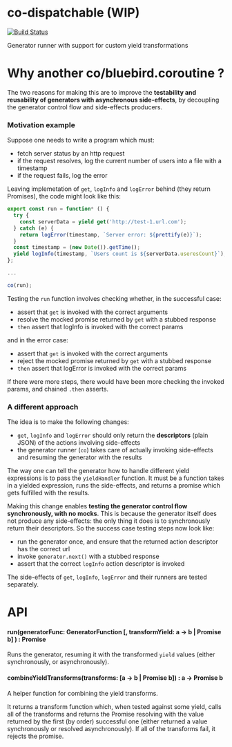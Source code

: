# co-dispatchable (WIP)
[![Build Status](https://travis-ci.org/Naissur/co-dispatchable.svg?branch=master)](https://travis-ci.org/Naissur/co-dispatchable)

Generator runner with support for custom yield transformations 

# Why another co/bluebird.coroutine ?

The two reasons for making this are to improve the **testability and reusability of generators with asynchronous side-effects**, by decoupling the generator control flow and side-effects producers.


### Motivation example

Suppose one needs to write a program which must:

- fetch server status by an http request
- if the request resolves, log the current number of users into a file with a timestamp
- if the request fails, log the error

Leaving implemetation of `get`, `logInfo` and `logError` behind (they return Promises), the code might look like this:

```javascript
export const run = function* () {
  try {
    const serverData = yield get('http://test-1.url.com');
  } catch (e) {
    return logError(timestamp, `Server error: ${prettify(e)}`);
  }
  const timestamp = (new Date()).getTime();
  yield logInfo(timestamp, `Users count is ${serverData.useresCount}`);
};

...

co(run);
```

Testing the `run` function involves checking whether, in the successful case:

- assert that `get` is invoked with the correct arguments
- resolve the mocked promise returned by `get` with a stubbed response
- `then` assert that logInfo is invoked with the correct params

and in the error case:

- assert that `get` is invoked with the correct arguments
- reject the mocked promise returned by `get` with a stubbed response
- `then` assert that logError is invoked with the correct params

If there were more steps, there would have been more checking the invoked params, and chained `.then` asserts.

### A different approach

The idea is to make the following changes:

- `get`, `logInfo` and `logError` should only return the **descriptors** (plain JSON) of the actions involving side-effects
- the generator runner (`co`) takes care of actually invoking side-effects and resuming the generator with the results

The way one can tell the generator how to handle different yield expressions is to pass the `yieldHandler` function. It must be a function takes in a yielded expression, runs the side-effects, and returns a promise which gets fulfilled with the results.

Making this change enables **testing the generator control flow synchronously, with no mocks**. This is because the generator itself does not produce any side-effects: the only thing it does is to synchronously return their descriptors. So the success case testing steps now look like:

- run the generator once, and ensure that the returned action descriptor has the correct url
- invoke `generator.next()` with a stubbed response
- assert that the correct `logInfo` action descriptor is invoked

The side-effects of `get`, `logInfo`, `logError` and their runners are tested separately.

# API

#### run(generatorFunc: GeneratorFunction [, transformYield: a -> b | Promise b] ) : Promise

Runs the generator, resuming it with the transformed `yield` values (either synchronously, or asynchronously).


#### combineYieldTransforms(transforms: [a -> b | Promise b]) : a -> Promise b

A helper function for combining the yield transforms.

It returns a transform function which, when tested against some yield, calls all of the transforms and returns the Promise resolving with the value returned by the first (by order) successful one (either returned a value synchronously or resolved asynchronously). If all of the transforms fail, it rejects the promise.
